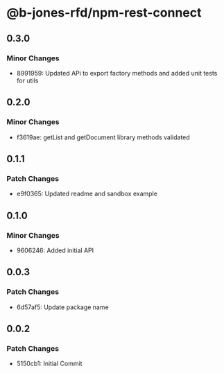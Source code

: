# @b-jones-rfd/npm-rest-connect

## 0.3.0

### Minor Changes

- 8991959: Updated APi to export factory methods and added unit tests for utils

## 0.2.0

### Minor Changes

- f3619ae: getList and getDocument library methods validated

## 0.1.1

### Patch Changes

- e9f0365: Updated readme and sandbox example

## 0.1.0

### Minor Changes

- 9606246: Added initial API

## 0.0.3

### Patch Changes

- 6d57af5: Update package name

## 0.0.2

### Patch Changes

- 5150cb1: Initial Commit
